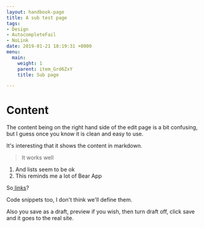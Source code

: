 ```yaml
---
layout: handbook-page
title: A sub test page
tags:
- Design
- AutocompleteFail
- NoLink
date: 2019-01-21 18:19:31 +0000
menu:
  main:
    weight: 1
    parent: item_Grd6ZxY
    title: Sub page

---
```

# Content

The content being on the right hand side of the edit page is a bit confusing, but I guess once you know it is clean and easy to use.

It's interesting that it shows the content in markdown.

> It works well

1. And lists seem to be ok
2. This reminds me a lot of Bear App

So[ links](goggle.com "Link")?

Code snippets too, I don't think we'll define them.

Also you save as a draft, preview if you wish, then turn draft off, click save and it goes to the real site.
